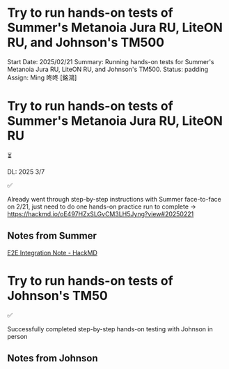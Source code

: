 # Try to run hands-on tests of Summer's Metanoia Jura RU, LiteON RU, and Johnson's TM500

Start Date: 2025/02/21
Summary: Running hands-on tests for Summer's Metanoia Jura RU, LiteON RU, and Johnson's TM500.
Status: padding
Assign: Ming 咚咚 [銘鴻]

# Try to run hands-on tests of Summer's Metanoia Jura RU, LiteON RU

<aside>
⏳

DL: 2025 3/7

</aside>

<aside>
✅

Already went through step-by-step instructions with Summer face-to-face on 2/21, just need to do one hands-on practice run to complete → https://hackmd.io/oE497HZxSLGvCM3LH5Jyng?view#20250221

</aside>

## Notes from Summer

[E2E Integration Note - HackMD](https://hackmd.io/@Summer063/ryDBN4Qpn/https%3A%2F%2Fhackmd.io%2F%40Summer063%2FByEVeA3Ya)

# Try to run hands-on tests of Johnson's TM50

<aside>
✅

Successfully completed step-by-step hands-on testing with Johnson in person

</aside>

## Notes from Johnson

[](https://hackmd.io/FBNNjQl4RnSBb_u9N5cN4Q?view#7-Result)

[](https://hackmd.io/rMVrBRLPSeylLiCJzUfhUQ?view)